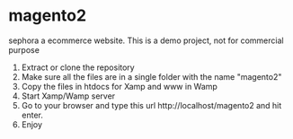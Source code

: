 # magento2
sephora a ecommerce website. This is a demo project, not for commercial purpose
1. Extract or clone the repository
2. Make sure all the files are in a single folder with the name "magento2"
3. Copy the files in htdocs for Xamp and www in Wamp
4. Start Xamp/Wamp server
5. Go to your browser and type this url http://localhost/magento2 and hit enter.
6. Enjoy
